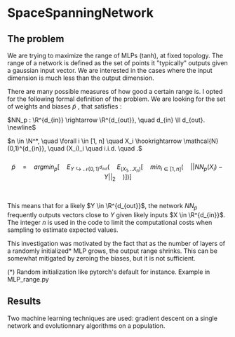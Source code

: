 # SpaceSpanningNetwork

## The problem
We are trying to maximize the range of MLPs (tanh), at fixed topology. The range of a network is defined as the set of points it "typically" outputs given a gaussian input vector. We are interested in the cases where the input dimension is much less than the output dimension.

There are many possible measures of how good a certain range is. I opted for the following formal definition of the problem. We are looking for the set of weights and biases $\tilde{p}$ , that satisfies :

$NN_p : \R^{d_{in}} \rightarrow \R^{d_{out}}, \quad  d_{in} \ll d_{out}. \newline$ 

$n \in \N^*, \quad \forall i \in [1, n] \quad X_i \hookrightarrow \mathcal{N}(0,1)^{d_{in}}, \quad (X_i)_i \quad i.i.d.  \quad  .$
<br><br>
$$\tilde{p} \quad  =  \quad argmin_p[ \quad E_{Y \hookrightarrow \mathcal{N}(0,1)^{d_{out}}}( \quad E_{(X_1,..X_n)}[ \quad min_{i\in[1,n]}( \quad ||NN_p(X_i) - Y||_2 \quad )])]$$

<br>

This means that for a likely $Y \in \R^{d_{out}}$, the network $NN_{\tilde{p}}$  frequently outputs vectors close to $Y$ given likely inputs $X \in \R^{d_{in}}$. The integer $n$ is used in the code to limit the computational costs when sampling to estimate expected values. 

This investigation was motivated by the fact that as the number of layers of a randomly initialized* MLP grows, the output range shrinks. This can be somewhat mitigated by zeroing the biases, but it is not sufficient.

 (*) Random initialization like pytorch's default for instance. Example in MLP_range.py 

## Results

Two machine learning techniques are used: gradient descent on a single network and evolutionnary algorithms on a population. 


